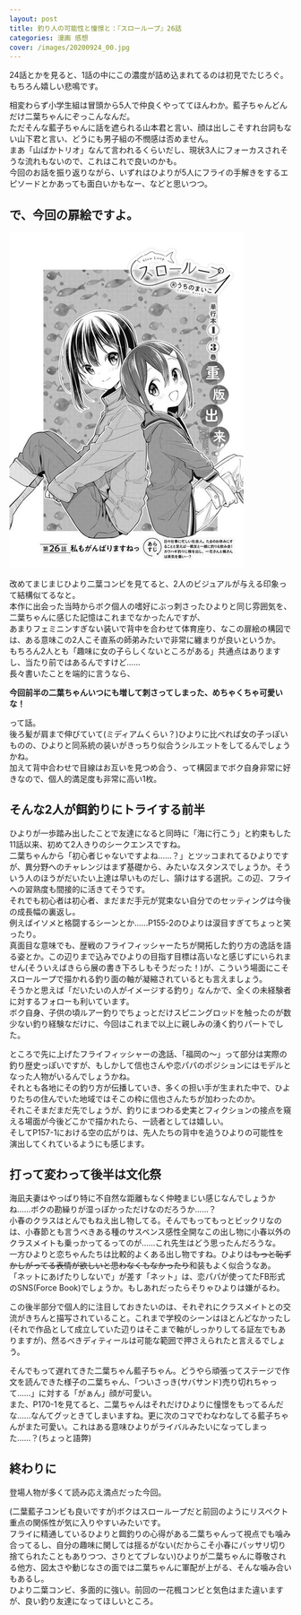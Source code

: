 ```yaml
---
layout: post
title: 釣り人の可能性と憧憬と：『スローループ』26話
categories: 漫画 感想
cover: /images/20200924_00.jpg
---
```


24話とかを見ると、1話の中にこの濃度が詰め込まれてるのは初見でたじろぐ。もちろん嬉しい悲鳴です。

相変わらず小学生組は冒頭から5人で仲良くやっててほんわか。藍子ちゃんどんだけ二葉ちゃんにぞっこんなんだ。  
ただそんな藍子ちゃんに話を遮られる山本君と言い、顔は出しこそすれ台詞もない山下君と言い、どうにも男子組の不憫感は否めません。  
まあ「山ばかトリオ」なんて言われるくらいだし、現状3人にフォーカスされそうな流れもないので、これはこれで良いのかも。  
今回のお話を振り返りながら、いずれはひよりが5人にフライの手解きをするエピソードとかあっても面白いかもなー、などと思いつつ。

## で、今回の扉絵ですよ。

[![26話より](/images/20200924_00.jpg "26話")][QTD0]

改めてまじまじひより二葉コンビを見てると、2人のビジュアルが与える印象って結構似てるなと。  
本作に出会った当時からボク個人の嗜好にぶっ刺さったひよりと同じ雰囲気を、二葉ちゃんに感じた記憶はこれまでなかったんですが、  
あまりフェミニンすぎない装いで背中を合わせて体育座り、なこの扉絵の構図では、ある意味この2人こそ直系の師弟みたいで非常に纏まりが良いというか。  
もちろん2人とも「趣味に女の子らしくないところがある」共通点はありますし、当たり前ではあるんですけど……  
長々書いたことを端的に言うなら、

**今回前半の二葉ちゃんいつにも増して刺さってしまった、めちゃくちゃ可愛いな！**

って話。  
後ろ髪が肩まで伸びていて(ミディアムくらい？)ひよりに比べれば女の子っぽいものの、ひよりと同系統の装いがきっちり似合うシルエットをしてるんでしょうかね。  
加えて背中合わせで目線はお互いを見つめ合う、って構図までボク自身非常に好きなので、個人的満足度も非常に高い1枚。

## そんな2人が餌釣りにトライする前半

ひよりが一歩踏み出したことで友達になると同時に「海に行こう」と約束もした11話以来、初めて2人きりのシークエンスですね。   
二葉ちゃんから「初心者じゃないですよね……？」とツッコまれてるひよりですが、異分野へのチャレンジはまず基礎から、みたいなスタンスでしょうか。そういう人のほうがだいたい上達は早いものだし、頷けはする選択。この辺、フライへの習熟度も間接的に活きてそうです。  
それでも初心者は初心者、まだまだ手元が覚束ない自分でのセッティングは今後の成長幅の裏返し。  
例えばイソメと格闘するシーンとか……P155-2のひよりは涙目すぎてちょっと笑ったり。  
真面目な意味でも、歴戦のフライフィッシャーたちが開拓した釣り方の逸話を語る姿とか。この辺りまで込みでひよりの目指す目標は高いなと感じずにいられません(そういえばきらら展の書き下ろしもそうだった！)が、こういう場面にこそスローループで描かれる釣り面の軸が凝縮されているとも言えましょう。  
そうかと思えば「だいたいの人がイメージする釣り」なんかで、全くの未経験者に対するフォローも利いています。  
ボク自身、子供の頃ルアー釣りでちょっとだけスピニングロッドを触ったのが数少ない釣り経験なだけに、今回はこれまで以上に親しみの湧く釣りパートでした。  

ところで先に上げたフライフィッシャーの逸話、「福岡の〜」って部分は実際の釣り歴史っぽいですが、もしかして信也さんや恋パパのポジションにはモデルとなった人物がいるんでしょうかね。  
それとも各地にその釣り方が伝播していき、多くの担い手が生まれた中で、ひよりたちの住んでいた地域ではそこの枠に信也さんたちが加わったのか。  
それこそまだまだ先でしょうが、釣りにまつわる史実とフィクションの接点を窺える場面が今後どこかで描かれたら、一読者としては嬉しい。  
そしてP157-1における空の広がりは、先人たちの背中を追うひよりの可能性を演出してくれているようにも感じます。

## 打って変わって後半は文化祭

海凪夫妻はやっぱり特に不自然な距離もなく仲睦まじい感じなんでしょうかね……ボクの勘繰りが湿っぽかっただけなのだろうか……？  
小春のクラスはとんでもねえ出し物してる。そんでもってもっとビックリなのは、小春節とも言うべきある種のサスペンス感性全開なこの出し物に小春以外のクラスメイトも乗っかってるってのが……これ先生はどう思ったんだろうな。  
一方ひよりと恋ちゃんたちは比較的よくある出し物ですね。ひよりは~~もっと恥ずかしがってる表情が欲しいと思わなくもなかったり~~和装もよく似合うなあ。  
「ネットにあげたりしないで」が差す「ネット」は、恋パパが使ってたFB形式のSNS(Force Book)でしょうか。もしあれだったらそりゃひよりは嫌がるわ。

この後半部分で個人的に注目しておきたいのは、それぞれにクラスメイトとの交流がきちんと描写されていること。これまで学校のシーンはほとんどなかったし(それで作品として成立していた辺りはそこまで軸がしっかりしてる証左でもありますが)、然るべきディティールは可能な範囲で押さえられたと言えるでしょう。

そんでもって遅れてきた二葉ちゃん藍子ちゃん。どうやら頑張ってステージで作文を読んできた様子の二葉ちゃん、「ついさっき(サバサンド)売り切れちゃって……」に対する「がぁん」顔が可愛い。  
また、P170-1を見てると、二葉ちゃんはそれだけひよりに憧憬をもってるんだな……なんてグッときてしまいますね。更に次のコマでわなわなしてる藍子ちゃんがまた可愛い。これはある意味ひよりがライバルみたいになってしまった……？(ちょっと語弊)

## 終わりに

登場人物が多くて読み応え満点だった今回。

(二葉藍子コンビも良いですが)ボクはスローループだと前回のようにリスペクト重点の関係性が気に入りやすいみたいです。  
フライに精通しているひよりと餌釣りの心得がある二葉ちゃんって視点でも噛み合ってるし、自分の趣味に関しては揺るがない(だからこそ小春にバッサリ切り捨てられたこともありつつ、さりとてブレない)ひよりが二葉ちゃんに尊敬される他方、図太さや動じなさの面では二葉ちゃんに軍配が上がる、そんな噛み合いもあるし。  
ひより二葉コンビ、多面的に強い。前回の一花楓コンビと気色はまた違いますが、良い釣り友達になってほしいところ。

[QTD0]: https://twitter.com/mangatimekirara/status/1309043469080502276

